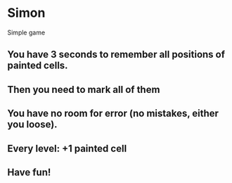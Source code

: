 # Simon
Simple game
## You have 3 seconds to remember all positions of painted cells.
## Then you need to mark all of them
## You have no room for error (no mistakes, either you loose).
## Every level: +1 painted cell
## Have fun!
